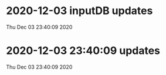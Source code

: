 
# 2020-12-03 inputDB updates 
 Thu Dec 03 23:40:09 2020 


# 2020-12-03 23:40:09 updates 
 Thu Dec 03 23:40:09 2020 

